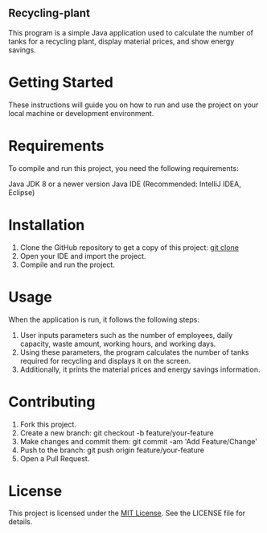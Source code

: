 ## Recycling-plant
This program is a simple Java application used to calculate the number of tanks for a recycling plant, display material prices, and show energy savings.

# Getting Started
These instructions will guide you on how to run and use the project on your local machine or development environment.

# Requirements
To compile and run this project, you need the following requirements:

Java JDK 8 or a newer version
Java IDE (Recommended: IntelliJ IDEA, Eclipse)

# Installation
1. Clone the GitHub repository to get a copy of this project:
[git clone](https://github.com/username/project-name.git)
2. Open your IDE and import the project.
3. Compile and run the project.

# Usage
When the application is run, it follows the following steps:

1. User inputs parameters such as the number of employees, daily capacity, waste amount, working hours, and working days.
2. Using these parameters, the program calculates the number of tanks required for recycling and displays it on the screen.
3. Additionally, it prints the material prices and energy savings information.

# Contributing
1. Fork this project.
2. Create a new branch: git checkout -b feature/your-feature
3. Make changes and commit them: git commit -am 'Add Feature/Change'
4. Push to the branch: git push origin feature/your-feature
5. Open a Pull Request.

# License
This project is licensed under the [MIT License](LICENSE). See the LICENSE file for details.
